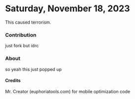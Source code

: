 # Saturday, November 18, 2023 
This caused terrorism.
### Contribution
just fork but idrc
### About
so yeah this just popped up
#### Credits
Mr. Creator (euphoriatools.com) for mobile optimization code
